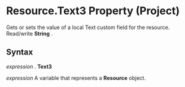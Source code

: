 
# Resource.Text3 Property (Project)

Gets or sets the value of a local Text custom field for the resource. Read/write  **String** .


## Syntax

 _expression_ . **Text3**

 _expression_ A variable that represents a **Resource** object.

